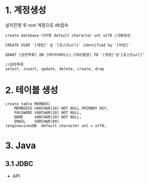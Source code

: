 # 1. 계정생성

설치진행 후 root 계정으로 db접속

~~~
create database 디비명 default character set utf8 //DB생성

CREATE USER '[계정]' @ '[호스트url]' identified by '[비번]'

GRANT [권한목록] ON [데이터베이스].[테이블명] TO '[계정]'@'[호스트url]'

//권한목록
select, insert, update, delete, create, drop
~~~

# 2. 테이블 생성

~~~
create table MEMBER(
	MEMBERID VARCHAR(10) NOT NULL PRIMARY KEY,
    PASSWORD VARCHAR(10) NOT NULL,
    NAME     VARCHAR(20) NOT NULL,
    EMAIL    VARCHAR(80)
)engine=innoDB	default character set = utf8;
~~~



# 3. Java

## 3.1 JDBC 

- API





